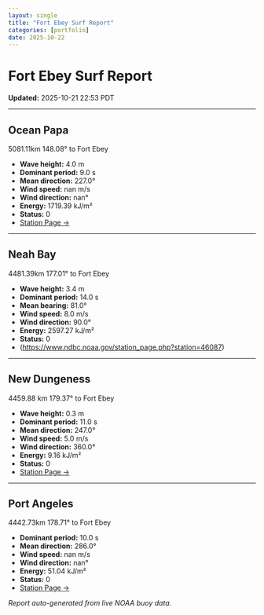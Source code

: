 ```yaml
---
layout: single
title: "Fort Ebey Surf Report"
categories: [portfolio]
date: 2025-10-22
---
```


# Fort Ebey Surf Report
**Updated:** 2025-10-21 22:53 PDT

---

## Ocean Papa 
5081.11km 148.08° to Fort Ebey
- **Wave height:** 4.0 m  
- **Dominant period:** 9.0 s  
- **Mean direction:** 227.0°  
- **Wind speed:** nan m/s  
- **Wind direction:** nan°  
- **Energy:** 1719.39 kJ/m²  
- **Status:** 0  
- [Station Page →](https://www.ndbc.noaa.gov/station_page.php?station=46246)

---

## Neah Bay 
4481.39km 177.01° to Fort Ebey

- **Wave height:** 3.4 m  
- **Dominant period:** 14.0 s  
- **Mean bearing:** 81.0°  
- **Wind speed:** 8.0 m/s  
- **Wind direction:** 90.0°  
- **Energy:** 2597.27 kJ/m²  
- **Status:** 0  
- (https://www.ndbc.noaa.gov/station_page.php?station=46087)

---

## New Dungeness 
4459.88 km 179.37° to Fort Ebey 

- **Wave height:** 0.3 m  
- **Dominant period:** 11.0 s  
- **Mean direction:** 247.0°  
- **Wind speed:** 5.0 m/s  
- **Wind direction:** 360.0°  
- **Energy:** 9.16 kJ/m²  
- **Status:** 0  
- [Station Page →](https://www.ndbc.noaa.gov/station_page.php?station=46088)

---

## Port Angeles 
4442.73km 178.71° to Fort Ebey 
- **Dominant period:** 10.0 s  
- **Mean direction:** 286.0°  
- **Wind speed:** nan m/s  
- **Wind direction:** nan°  
- **Energy:** 51.04 kJ/m²  
- **Status:** 0  
- [Station Page →](https://www.ndbc.noaa.gov/station_page.php?station=46267)

*Report auto-generated from live NOAA buoy data.*

